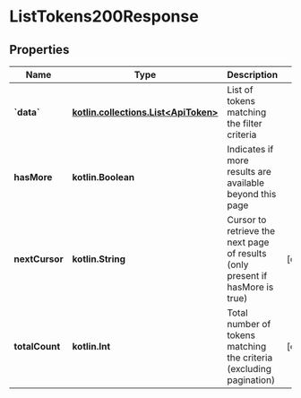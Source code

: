 
# ListTokens200Response

## Properties
| Name | Type | Description | Notes |
| ------------ | ------------- | ------------- | ------------- |
| **&#x60;data&#x60;** | [**kotlin.collections.List&lt;ApiToken&gt;**](ApiToken.md) | List of tokens matching the filter criteria |  |
| **hasMore** | **kotlin.Boolean** | Indicates if more results are available beyond this page |  |
| **nextCursor** | **kotlin.String** | Cursor to retrieve the next page of results (only present if hasMore is true) |  [optional] |
| **totalCount** | **kotlin.Int** | Total number of tokens matching the criteria (excluding pagination) |  [optional] |



